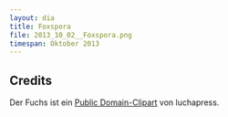 ```yaml
---
layout: dia
title: Foxspora
file: 2013_10_02__Foxspora.png
timespan: Oktober 2013
---
```


## Credits

Der Fuchs ist ein [Public Domain-Clipart](http://openclipart.org/detail/164311/leaping-red-fox-by-luchapress) von luchapress.
